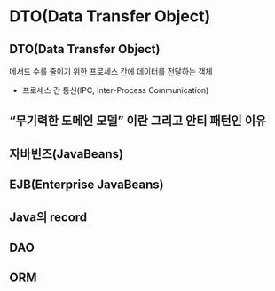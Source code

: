 # DTO(Data Transfer Object)

## DTO(Data Transfer Object)
메서드 수를 줄이기 위한 프로세스 간에 데이터를 전달하는 객체

* 프로세스 간 통신(IPC, Inter-Process Communication)
## “무기력한 도메인 모델” 이란 그리고 안티 패턴인 이유
## 자바빈즈(JavaBeans)
## EJB(Enterprise JavaBeans)
## Java의 record
## DAO
## ORM
